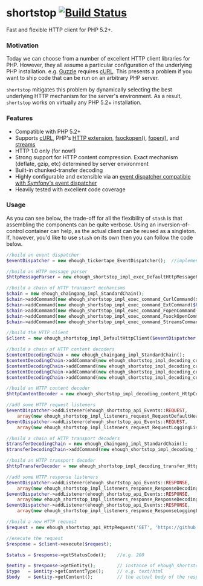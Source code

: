 # shortstop [![Build Status](https://secure.travis-ci.org/ehough/shortstop.png)](http://travis-ci.org/ehough/shortstop)

Fast and flexible HTTP client for PHP 5.2+.

### Motivation

Today we can choose from a number of excellent HTTP client libraries for PHP. However, they all assume a particular configuration of the underlying PHP installation. e.g. [Guzzle](http://guzzlephp.org/) requires [cURL](http://php.net/manual/en/book.curl.php). This
presents a problem if you want to ship code that can be run on an arbitrary PHP server.

`shortstop` mitigates this problem by dynamically selecting the best underlying HTTP mechanism for the server's environment. As a result, `shortstop` works on virtually any PHP 5.2+ installation.

### Features

* Compatible with PHP 5.2+
* Supports [cURL](http://php.net/manual/en/book.curl.php), PHP's [HTTP extension](http://php.net/manual/en/book.http.php), [fsockopen()](http://php.net/manual/en/function.fsockopen.php), [fopen()](http://php.net/manual/en/function.fopen.php), and [streams](http://www.php.net/manual/en/book.stream.php)
* HTTP 1.0 only (for now!)
* Strong support for HTTP content compression. Exact mechanism (deflate, gzip, etc) determined by server environment
* Built-in chunked-transfer decoding
* Highly configurable and extensible via an [event dispatcher compatible with Symfony's event dispatcher](https://github.com/ehough/tickertape)
* Heavily tested with excellent code coverage

### Usage

As you can see below, the trade-off for all the flexibility of `stash` is that assembling the components can be quite verbose. Using
an inversion-of-control container can help, as the actual client can be reused as a singleton. If, however, you'd like to use `stash` on its own then you can follow the code below.

```php
//build an event dispatcher
$eventDispatcher = new ehough_tickertape_EventDispatcher();  //implements ehough_tickertape_EventDispatcherInterface

//build an HTTP message parser
$httpMessageParser = new ehough_shortstop_impl_exec_DefaultHttpMessageParser();

//build a chain of HTTP transport mechanisms
$chain = new ehough_chaingang_impl_StandardChain();
$chain->addCommand(new ehough_shortstop_impl_exec_command_CurlCommand($httpMessageParser, $eventDispatcher));
$chain->addCommand(new ehough_shortstop_impl_exec_command_ExtCommand($httpMessageParser, $eventDispatcher));
$chain->addCommand(new ehough_shortstop_impl_exec_command_FopenCommand($httpMessageParser, $eventDispatcher));
$chain->addCommand(new ehough_shortstop_impl_exec_command_FsockOpenCommand($httpMessageParser, $eventDispatcher));
$chain->addCommand(new ehough_shortstop_impl_exec_command_StreamsCommand($httpMessageParser, $eventDispatcher));

//build the HTTP client
$client = new ehough_shortstop_impl_DefaultHttpClient($eventDispatcher, $chain);

//build a chain of HTTP content decoders
$contentDecodingChain = new ehough_chaingang_impl_StandardChain();
$contentDecodingChain->addCommand(new ehough_shortstop_impl_decoding_content_command_NativeGzipDecompressingCommand());
$contentDecodingChain->addCommand(new ehough_shortstop_impl_decoding_content_command_SimulatedGzipDecompressingCommand());
$contentDecodingChain->addCommand(new ehough_shortstop_impl_decoding_content_command_NativeDeflateRfc1950DecompressingCommand());
$contentDecodingChain->addCommand(new ehough_shortstop_impl_decoding_content_command_NativeDeflateRfc1951DecompressingCommand());

//build an HTTP content decoder
$httpContentDecoder = new ehough_shortstop_impl_decoding_content_HttpContentDecodingChain($contentDecodingChain);

//add some HTTP request listeners
$eventDispatcher->addListener(ehough_shortstop_api_Events::REQUEST,
    array(new ehough_shortstop_impl_listeners_request_RequestDefaultHeadersListener($httpContentDecoder), 'onPreRequest'));
$eventDispatcher->addListener(ehough_shortstop_api_Events::REQUEST,
    array(new ehough_shortstop_impl_listeners_request_RequestLoggingListener(), 'onPreRequest'));

//build a chain of HTTP transport decoders
$transferDecodingChain = new ehough_chaingang_impl_StandardChain();
$transferDecodingChain->addCommand(new ehough_shortstop_impl_decoding_transfer_command_ChunkedTransferDecodingCommand());

//build an HTTP transport decoder
$httpTransferDecoder = new ehough_shortstop_impl_decoding_transfer_HttpTransferDecodingChain($transferDecodingChain);

//add some HTTP response listeners
$eventDispatcher->addListener(ehough_shortstop_api_Events::RESPONSE,
    array(new ehough_shortstop_impl_listeners_response_ResponseDecodingListener($httpTransferDecoder, 'Transfer'), 'onResponse'));
$eventDispatcher->addListener(ehough_shortstop_api_Events::RESPONSE,
    array(new ehough_shortstop_impl_listeners_response_ResponseDecodingListener($httpContentDecoder, 'Content'), 'onResponse'));
$eventDispatcher->addListener(ehough_shortstop_api_Events::RESPONSE,
    array(new ehough_shortstop_impl_listeners_response_ResponseLoggingListener(), 'onResponse'));

//build a new HTTP request
$request = new ehough_shortstop_api_HttpRequest('GET', 'https://github.com/');

//execute the request
$response = $client->execute($request);

$status = $response->getStatusCode();    //e.g. 200

$entity = $response->getEntity();        // instance of ehough_shortstop_api_HttpEntity
$type   = $entity->getContentType();     // e.g. text/html
$body   = $entity->getContent();         // the actual body of the response
```